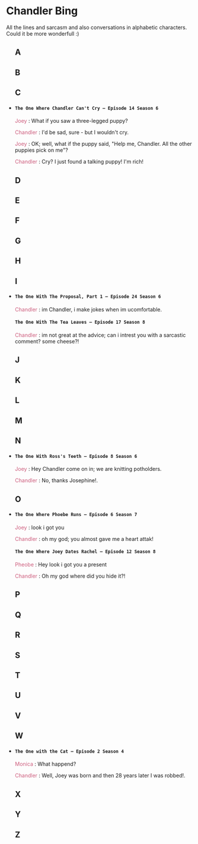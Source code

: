 # Chandler Bing

All the lines and sarcasm and also conversations in alphabetic characters. Could it be more wonderfull :)
<uL>

## A


## B


## C

<li>
<h4><code>The One Where Chandler Can't Cry — Episode 14 Season 6</code></h4>
<p>
<span style="color: #cd5d7d;">Joey</span> : What if you saw a three-legged puppy?

<span style="color: #cd5d7d;">Chandler</span> : I'd be sad, sure - but I wouldn't cry.

<span style="color: #cd5d7d;">Joey</span> : OK; well, what if the puppy said, "Help me, Chandler. All the other puppies pick on me"?

<span style="color: #cd5d7d;">Chandler</span> : Cry? I just found a talking puppy! I'm rich!
</p>
</li>

## D

## E

## F

## G

## H

## I

<li>
<h4><code>The One With The Proposal, Part 1 — Episode 24 Season 6</code></h4>
<p>
<span style="color: #cd5d7d;">Chandler</span> : im Chandler, i make jokes when im ucomfortable.
</p>

<h4><code>The One With The Tea Leaves — Episode 17 Season 8</code></h4>
<p>
<span style="color: #cd5d7d;">Chandler</span> : im not great at the advice; can i intrest you with a sarcastic comment?
some cheese?!
</p>

</li>


## J

## K

## L

## M

## N
<li>
<h4><code>The One With Ross's Teeth — Episode 8 Season 6</code></h4>
<p>
<span style="color: #cd5d7d;">Joey</span> : Hey Chandler come on in; we are knitting potholders.

<span style="color: #cd5d7d;">Chandler</span> : No, thanks Josephine!.
</p>
</li>

## O
<li>
<h4><code>The One Where Phoebe Runs — Episode 6 Season 7</code></h4>
<p>
<span style="color: #cd5d7d;">Joey</span> : look i got you

<span style="color: #cd5d7d;">Chandler</span> : oh my god; you almost gave me a heart attak!
</p>
<h4><code>The One Where Joey Dates Rachel — Episode 12 Season 8</code></h4>
<p>
<span style="color: #cd5d7d;">Pheobe</span> : Hey look i got you a present

<span style="color: #cd5d7d;">Chandler</span> : Oh my god where did you hide it?!
</p>
</li>

## P

## Q

## R

## S

## T

## U

## V

## W

<li>
<h4><code>The One with the Cat — Episode 2 Season 4</code></h4>
<p>
<span style="color: #cd5d7d;">Monica</span> : What happend?

<span style="color: #cd5d7d;">Chandler</span> : Well, Joey was born and then 28 years later I was robbed!.
</p>
</li>


## X

## Y

## Z
</ul>
